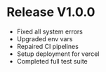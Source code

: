 # Release V1.0.0

- Fixed all system errors
- Upgraded env vars
- Repaired CI pipelines
- Setup deployment for vercel
- Completed full test suite

